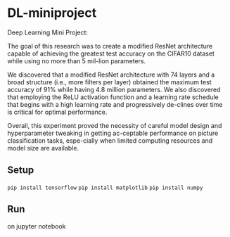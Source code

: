 # DL-miniproject
Deep Learning Mini Project:

  The goal of this research was to create a modified ResNet architecture capable of achieving the greatest test accuracy on the CIFAR10 dataset while using no more than 5 mil-lion parameters.

  We discovered that a modified ResNet architecture with 74 layers and a broad structure (i.e., more filters per layer) obtained the maximum test accuracy of 91% while having 4.8 million parameters. We also discovered that employing the ReLU activation function and a learning rate schedule that begins with a high learning rate and progressively de-clines over time is critical for optimal performance.

  Overall, this experiment proved the necessity of careful model design and hyperparameter tweaking in getting ac-ceptable performance on picture classification tasks, espe-cially when limited computing resources and model size are available.

## Setup

`pip install tensorflow`
`pip install matplotlib`
`pip install numpy`

## Run

on jupyter notebook
